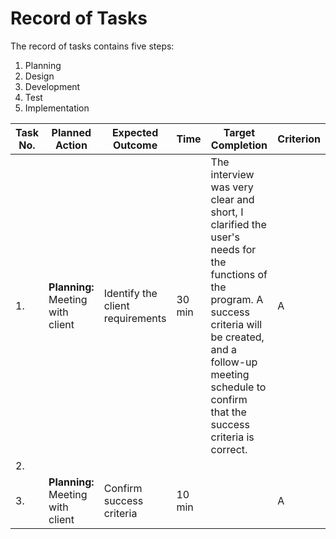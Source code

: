 # Record of Tasks

The record of tasks contains five steps:
1. Planning
2. Design
3. Development
4. Test
5. Implementation

| Task No. | Planned Action | Expected Outcome | Time | Target Completion | Criterion |
| - | - | - | - | - | - |
|1.| **Planning:** Meeting with client |  Identify the client requirements | 30 min | The interview was very clear and short, I clarified the user's needs for the functions of the program. A success criteria will be created, and a follow-up meeting schedule to confirm that the success criteria is correct. | A |
|2.| 
|3.| **Planning:** Meeting with client | Confirm success criteria | 10 min | | A |
